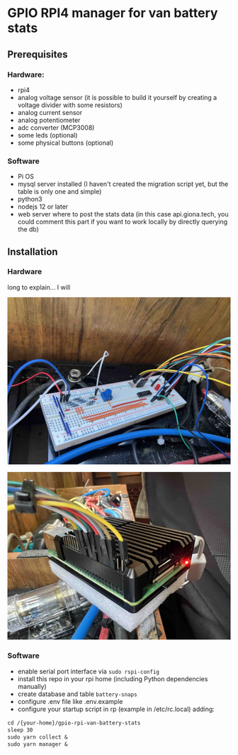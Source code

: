 # GPIO RPI4 manager for van battery stats

## Prerequisites

### Hardware:

- rpi4
- analog voltage sensor (it is possible to build it yourself by creating a voltage divider with some resistors)
- analog current sensor
- analog potentiometer
- adc converter (MCP3008)
- some leds (optional)
- some physical buttons (optional)

### Software

- Pi OS
- mysql server installed (I haven't created the migration script yet, but the table is only one and simple)
- python3
- nodejs 12 or later
- web server where to post the stats data (in this case api.giona.tech, you could comment this part if you want to work locally by directly querying the db)

## Installation

### Hardware

long to explain... I will

![breadboard connections](res/breadboard.jpg)

![rpi4 connections](res/rpi4.jpg)

### Software

- enable serial port interface via `sudo rspi-config`
- install this repo in your rpi home (including Python dependencies manually)
- create database and table `battery-snaps`
- configure .env file like .env.example
- configure your startup script in rp (example in /etc/rc.local) adding:

```
cd /{your-home}/gpio-rpi-van-battery-stats
sleep 30
sudo yarn collect &
sudo yarn manager &
```
